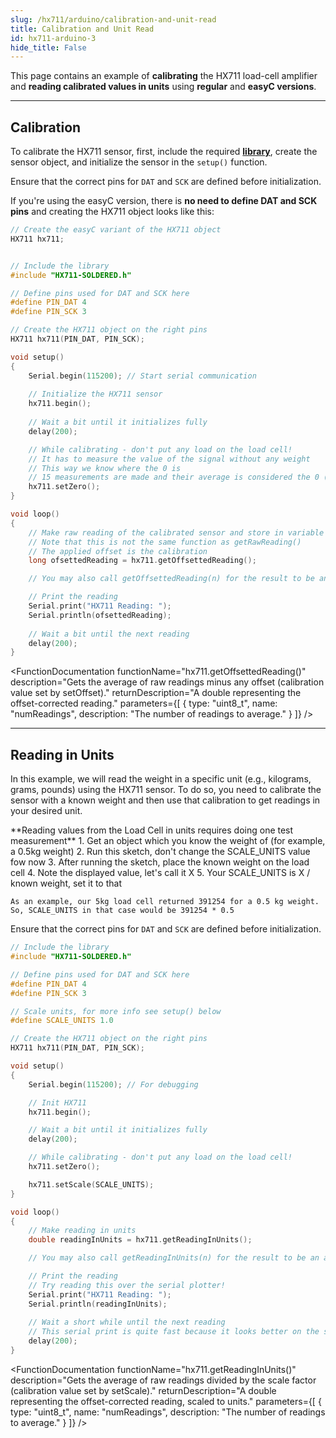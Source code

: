 ```yaml
---
slug: /hx711/arduino/calibration-and-unit-read
title: Calibration and Unit Read
id: hx711-arduino-3
hide_title: False
---
```


This page contains an example of **calibrating** the HX711 load-cell amplifier and **reading calibrated values in units** using **regular** and **easyC versions**.

---

## Calibration

To calibrate the HX711 sensor, first, include the required [**library**](https://github.com/SolderedElectronics/Soldered-HX711-ADC-For-Weight-Scales-Arduino-Library/tree/main), create the sensor object, and initialize the sensor in the `setup()` function.

<WarningBox>Ensure that the correct pins for `DAT` and `SCK` are defined before initialization. </WarningBox>

<InfoBox>

If you're using the easyC version, there is **no need to define DAT and SCK pins** and creating the HX711 object looks like this:

```cpp
// Create the easyC variant of the HX711 object
HX711 hx711;
```

</InfoBox>

```cpp

// Include the library
#include "HX711-SOLDERED.h"

// Define pins used for DAT and SCK here
#define PIN_DAT 4
#define PIN_SCK 3

// Create the HX711 object on the right pins
HX711 hx711(PIN_DAT, PIN_SCK);

void setup()
{
    Serial.begin(115200); // Start serial communication
    
    // Initialize the HX711 sensor
    hx711.begin();
    
    // Wait a bit until it initializes fully
    delay(200);

    // While calibrating - don't put any load on the load cell!
    // It has to measure the value of the signal without any weight
    // This way we know where the 0 is
    // 15 measurements are made and their average is considered the 0 (to reduce noise)
    hx711.setZero();
}

void loop()
{
    // Make raw reading of the calibrated sensor and store in variable
    // Note that this is not the same function as getRawReading()
    // The applied offset is the calibration
    long ofsettedReading = hx711.getOffsettedReading();

    // You may also call getOffsettedReading(n) for the result to be an average of n readings

    // Print the reading
    Serial.print("HX711 Reading: ");
    Serial.println(ofsettedReading);
    
    // Wait a bit until the next reading
    delay(200);
}


```

<FunctionDocumentation functionName="hx711.begin()" 
                        description="Initializes the HX711 load-cell amplifier, setting up communication and verifying its presence." 
                        returnDescription="None." 
                        parameters={[]} />

<FunctionDocumentation functionName="hx711.setZero()" 
                        description="Sets the zero reference value (offset) for calibration. Makes 15 average readings to get the zero and sets it. This should be done with no load on the load cell." 
                        returnDescription="None." 
                        parameters={[]} />

<FunctionDocumentation functionName="hx711.getOffsettedReading()" 
                        description="Gets the average of raw readings minus any offset (calibration value set by setOffset)." 
                        returnDescription="A double representing the offset-corrected reading." 
                        parameters={[
                            { type: "uint8_t", name: "numReadings", description: "The number of readings to average." }
                        ]} />

---

## Reading in Units

In this example, we will read the weight in a specific unit (e.g., kilograms, grams, pounds) using the HX711 sensor. To do so, you need to calibrate the sensor with a known weight and then use that calibration to get readings in your desired unit.

<InfoBox>
**Reading values from the Load Cell in units requires doing one test measurement**
    1. Get an object which you know the weight of (for example, a 0.5kg weight)
    2. Run this sketch, don't change the SCALE_UNITS value fow now
    3. After running the sketch, place the known weight on the load cell
    4. Note the displayed value, let's call it X
    5. Your SCALE_UNITS is X / known weight, set it to that

    As an example, our 5kg load cell returned 391254 for a 0.5 kg weight.
    So, SCALE_UNITS in that case would be 391254 * 0.5
</InfoBox>

<WarningBox>Ensure that the correct pins for `DAT` and `SCK` are defined before initialization. </WarningBox>

```cpp
// Include the library
#include "HX711-SOLDERED.h"

// Define pins used for DAT and SCK here
#define PIN_DAT 4
#define PIN_SCK 3

// Scale units, for more info see setup() below
#define SCALE_UNITS 1.0

// Create the HX711 object on the right pins
HX711 hx711(PIN_DAT, PIN_SCK);

void setup()
{
    Serial.begin(115200); // For debugging

    // Init HX711
    hx711.begin();

    // Wait a bit until it initializes fully
    delay(200);

    // While calibrating - don't put any load on the load cell!
    hx711.setZero();

    hx711.setScale(SCALE_UNITS);
}

void loop()
{
    // Make reading in units
    double readingInUnits = hx711.getReadingInUnits();

    // You may also call getReadingInUnits(n) for the result to be an average of n readings

    // Print the reading
    // Try reading this over the serial plotter!
    Serial.print("HX711 Reading: ");
    Serial.println(readingInUnits);
    
    // Wait a short while until the next reading
    // This serial print is quite fast because it looks better on the serial plotter
    delay(200);
}
```

<FunctionDocumentation functionName="hx711.getReadingInUnits()" 
                        description="Gets the average of raw readings divided by the scale factor (calibration value set by setScale)." 
                        returnDescription="A double representing the offset-corrected reading, scaled to units." 
                        parameters={[
                            { type: "uint8_t", name: "numReadings", description: "The number of readings to average." }
                        ]} />

<QuickLink 
  title="calibrate.ino" 
  description="Example file for calibrating the HX711 Sensor"
  url="https://github.com/SolderedElectronics/Soldered-HX711-ADC-For-Weight-Scales-Arduino-Library/blob/main/examples/calibrate/calibrate.ino" 
/>

<QuickLink 
  title="readInUnits.ino" 
  description="Example file for using the HX711 Sensor for reading in units"
  url="https://github.com/SolderedElectronics/Soldered-HX711-ADC-For-Weight-Scales-Arduino-Library/blob/main/examples/readInUnits/readInUnits.ino" 
/>